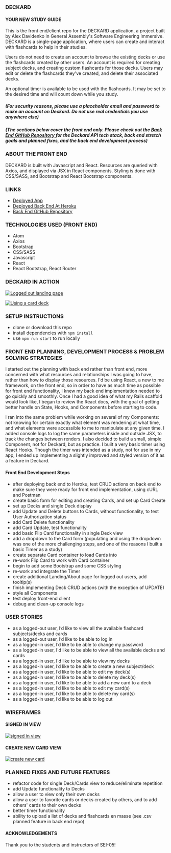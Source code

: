 ### DECKARD
#### YOUR NEW STUDY GUIDE
This is the front end/client repo for the DECKARD application, a project built by Alex Davidenko in General Assembly's Software Engineering Immersive. DECKARD is a single-page application, where users can create and interact with flashcards to help in their studies.

Users do not need to create an account to browse the existing decks or use the flashcards created by other users. An account is required for creating subject decks, and creating custom flashcards for
those decks. Users may edit or delete the flashcards they've created, and delete their associated decks.

An optional timer is available to be used with the flashcards. It may be set to the desired time and will count down while you study.

##### (For security reasons, please use a placeholder email and password to make an account on Deckard. Do not use real credentials you use anywhere else)
##### (The sections below cover the front end only. Please check out the [Back End GitHub Repository](https://github.com/alexgdav/cards-api) for the Deckard API tech stack, back end stretch goals and planned fixes, and the back end development process)
### ABOUT THE FRONT END
DECKARD is built with Javascript and React. Resources are queried with Axios, and displayed via
JSX in React components. Styling is done with CSS/SASS, and Bootstrap and React Bootstrap components.
### LINKS
- [Deployed App](https://alexgdav.github.io/cards-client/)
- [Deployed Back End At Heroku](https://glacial-eyrie-35831.herokuapp.com/)
- [Back End GitHub Repository](https://github.com/alexgdav/cards-api)
### TECHNOLOGIES USED (FRONT END)
- Atom
- Axios
- Bootstrap
- CSS/SASS
- Javascript
- React
- React Bootstrap, React Router
### DECKARD IN ACTION

<a href="https://seidavbucket.s3.amazonaws.com/project4/signedoutlanding.png"><img src="https://seidavbucket.s3.amazonaws.com/project4/signedoutlanding.png" title="Logged out landing page" /></a>

<a href="https://seidavbucket.s3.amazonaws.com/project4/usingcard.png"><img src="https://seidavbucket.s3.amazonaws.com/project4/usingcard.png" title="Using a card deck" /></a>

### SETUP INSTRUCTIONS
- clone or download this repo
- install dependencies with `npm install`
- use `npm run start` to run locally

### FRONT END PLANNING, DEVELOPMENT PROCESS & PROBLEM SOLVING STRATEGIES

I started out the planning with back end rather than front end, more concerned with what resources and relationships I was going to have, rather than how to display those resources. I'd be using React, a new to me framework, on the front end, so in order to have as much time as possible for front end functionality, I knew my back end implementation needed to go quickly and smoothly. Once I had a good idea of what my Rails scaffold would look like, I began to review the React docs, with the goal of getting better handle on State, Hooks, and Components before starting to code.

I ran into the same problem while working on several of my Components: not knowing for certain exactly what element was rendering at what time, and what elements were accessible to me to manipulate at any given time. I added console logs to log the same parameters inside and outside JSX, to track the changes between renders. I also decided to build a small, simple Component, not for Deckard, but as practice. I built a very basic timer using React Hooks. Though the timer was intended as a study, not for use in my app, I ended up implementing a slightly improved and styled version of it as a feature in Deckard.


#### Front End Development Steps

- after deploying back end to Heroku, test CRUD actions on back end to make sure they were ready for front end implementation, using cURL and Postman
- create basic form for editing and creating Cards, and set up Card Create
- set up Decks and single Deck display
- add Update and Delete buttons to Cards, without functionality, to test User Authorization status
- add Card Delete functionality
- add Card Update, test functionality
- add basic Flip Card functionality in single Deck view
- add a dropdown to the Card form (populating and using the dropdown was one of the more challenging steps, and one of the reasons I built a basic Timer as a study)
- create separate Card container to load Cards into
- re-work Flip Card to work with Card container
- begin to add some Bootstrap and some CSS styling
- re-work and integrate the Timer
- create additional Landing/About page for logged out users, add tooltip(s)
- finish implementing Deck CRUD actions (with the exception of UPDATE)
- style all Components
- test deploy front-end client
- debug and clean-up console logs

### USER STORIES
- as a logged-out user, I’d like to view all the available flashcard subjects/decks and cards
- as a logged-out user, I’d like to be able to log in
- as a logged-in user, I’d like to be able to change my password
- as a logged-in user, I'd like to be able to view all the available decks and cards
- as a logged-in user, I'd like to be able to view my decks
- as a logged-in user, I’d like to be able to create a new subject/deck
- as a logged-in user, I’d like to be able to edit my deck(s)
- as a logged-in user, I’d like to be able to delete my deck(s)
- as a logged-in user, I’d like to be able to add a new card to a deck
- as a logged-in user, I’d like to be able to edit my card(s)
- as a logged-in user, I’d like to be able to delete my card(s)
- as a logged-in user, I’d like to be able to log out
### WIREFRAMES
#### SIGNED IN VIEW
<a href="https://imgur.com/FSngKXp"><img src="https://i.imgur.com/FSngKXp.png" title="signed in view" /></a>
#### CREATE NEW CARD VIEW
<a href="https://imgur.com/9ZUucGL"><img src="https://i.imgur.com/9ZUucGL.png" title="create new card" /></a>
### PLANNED FIXES AND FUTURE FEATURES
- refactor code for single Deck/Cards view to reduce/eliminate repetition
- add Update functionality to Decks
- allow a user to view only their own decks
- allow a user to favorite cards or decks created by others, and to add others'
cards to their own decks
- better timer functionality
- ability to upload a list of decks and flashcards en masse (see .csv planned feature in back end repo)
#### ACKNOWLEDGEMENTS
Thank you to the students and instructors of SEI-05!
